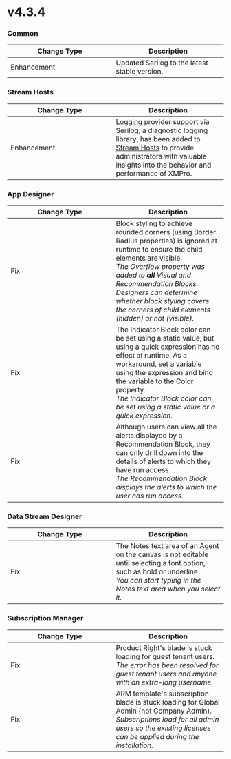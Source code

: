 # v4.3.4

### Common

<table><thead><tr><th width="229">Change Type</th><th>Description</th></tr></thead><tbody><tr><td>Enhancement</td><td>Updated Serilog to the latest stable version.</td></tr></tbody></table>

### Stream Hosts

<table><thead><tr><th width="229">Change Type</th><th>Description</th></tr></thead><tbody><tr><td>Enhancement</td><td><a href="../../installation-1/3.-complete-installation/configure-logging-optional.md">Logging</a> provider support via Serilog, a diagnostic logging library, has been added to <a href="../../installation-1/3.-complete-installation/configure-logging-optional.md#stream-hosts">Stream Hosts</a> to provide administrators with valuable insights into the behavior and performance of XMPro.</td></tr></tbody></table>

### App Designer

<table><thead><tr><th width="229">Change Type</th><th>Description</th></tr></thead><tbody><tr><td>Fix</td><td>Block styling to achieve rounded corners (using Border Radius properties) is ignored at runtime to ensure the child elements are visible.<br><em>The Overflow property was added to <strong>all</strong> Visual and Recommendation Blocks. Designers can determine whether block styling covers the corners of child elements (hidden) or not (visible).</em></td></tr><tr><td>Fix</td><td>The Indicator Block color can be set using a static value, but using a quick expression has no effect at runtime. As a workaround, set a variable using the expression and bind the variable to the Color property.<br><em>The Indicator Block color can be set using a static value or a quick expression.</em></td></tr><tr><td>Fix</td><td>Although users can view all the alerts displayed by a Recommendation Block, they can only drill down into the details of alerts to which they have run access.<br><em>The Recommendation Block displays the alerts to which the user has run access.</em></td></tr></tbody></table>

### Data Stream Designer

<table><thead><tr><th width="229">Change Type</th><th>Description</th></tr></thead><tbody><tr><td>Fix</td><td>The Notes text area of an Agent on the canvas is not editable until selecting a font option, such as bold or underline.<br><em>You can start typing in the Notes text area when you select it.</em></td></tr></tbody></table>

### Subscription Manager

<table><thead><tr><th width="229">Change Type</th><th>Description</th></tr></thead><tbody><tr><td>Fix</td><td>Product Right's blade is stuck loading for guest tenant users.<br><em>The error has been resolved for guest tenant users and anyone with an extra-long username.</em></td></tr><tr><td>Fix</td><td>ARM template's subscription blade is stuck loading for Global Admin (not Company Admin).<br><em>Subscriptions load for all admin users so the existing licenses can be applied during the installation.</em></td></tr></tbody></table>
